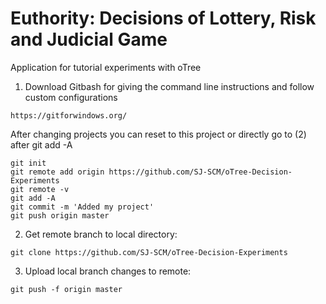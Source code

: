# Euthority: Decisions of Lottery, Risk and Judicial Game
Application for tutorial experiments with oTree

1. Download Gitbash for giving the command line instructions and follow custom configurations
```
https://gitforwindows.org/
```
After changing projects you can reset to this project or directly go to (2) after git add -A
```
git init
git remote add origin https://github.com/SJ-SCM/oTree-Decision-Experiments
git remote -v 
git add -A
git commit -m 'Added my project'
git push origin master
```

2. Get remote branch to local directory:
```
git clone https://github.com/SJ-SCM/oTree-Decision-Experiments
```

3. Upload local branch changes to remote:
```
git push -f origin master
```
